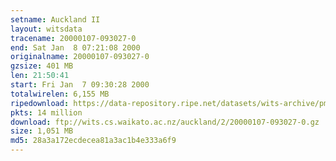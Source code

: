 ```yaml
---
setname: Auckland II
layout: witsdata
tracename: 20000107-093027-0
end: Sat Jan  8 07:21:08 2000
originalname: 20000107-093027-0
gzsize: 401 MB
len: 21:50:41
start: Fri Jan  7 09:30:28 2000
totalwirelen: 6,155 MB
ripedownload: https://data-repository.ripe.net/datasets/wits-archive/pma/long/auck/2//20000107-093027-0.gz
pkts: 14 million
download: ftp://wits.cs.waikato.ac.nz/auckland/2/20000107-093027-0.gz
size: 1,051 MB
md5: 28a3a172ecdecea81a3ac1b4e333a6f9
---
```

